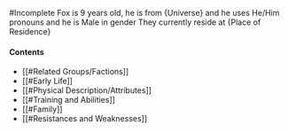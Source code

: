 #Incomplete
Fox is 9 years old, he is from {Universe} and he uses He/Him pronouns and he is Male in gender
They currently reside at {Place of Residence}
#### Contents
- [[#Related Groups/Factions]]
- [[#Early Life]]
- [[#Physical Description/Attributes]]
- [[#Training and Abilities]]
- [[#Family]]
- [[#Resistances and Weaknesses]]